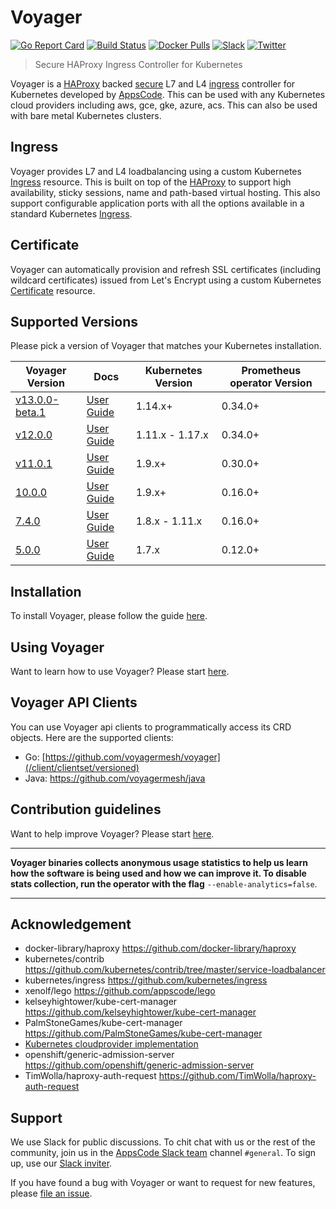# Voyager

[![Go Report Card](https://goreportcard.com/badge/voyagermesh.dev/voyager)](https://goreportcard.com/report/voyagermesh.dev/voyager)
[![Build Status](https://github.com/voyagermesh/voyager/workflows/CI/badge.svg)](https://github.com/voyagermesh/voyager/actions?workflow=CI)
[![Docker Pulls](https://img.shields.io/docker/pulls/appscode/voyager.svg)](https://hub.docker.com/r/appscode/voyager/)
[![Slack](https://slack.appscode.com/badge.svg)](https://slack.appscode.com)
[![Twitter](https://img.shields.io/twitter/follow/voyagermesh.svg?style=social&logo=twitter&label=Follow)](https://twitter.com/intent/follow?screen_name=voyagermesh)

> Secure HAProxy Ingress Controller for Kubernetes

Voyager is a [HAProxy](http://www.haproxy.org/) backed [secure](#certificate) L7 and L4 [ingress](#ingress) controller for Kubernetes developed by [AppsCode](https://appscode.com). This can be used with any Kubernetes cloud providers including aws, gce, gke, azure, acs. This can also be used with bare metal Kubernetes clusters.

## Ingress
Voyager provides L7 and L4 loadbalancing using a custom Kubernetes [Ingress](https://voyagermesh.com/docs/latest/guides/ingress/) resource. This is built on top of the [HAProxy](http://www.haproxy.org/) to support high availability, sticky sessions, name and path-based virtual hosting.
This also support configurable application ports with all the options available in a standard Kubernetes [Ingress](https://kubernetes.io/docs/concepts/services-networking/ingress/).

## Certificate
Voyager can automatically provision and refresh SSL certificates (including wildcard certificates) issued from Let's Encrypt using a custom Kubernetes [Certificate](https://voyagermesh.com/docs/latest/guides/certificate/) resource.

## Supported Versions
Please pick a version of Voyager that matches your Kubernetes installation.

| Voyager Version                                                                      | Docs                                                                 | Kubernetes Version | Prometheus operator Version |
|--------------------------------------------------------------------------------------|----------------------------------------------------------------------|--------------------|-----------------------------|
| [v13.0.0-beta.1](https://github.com/voyagermesh/voyager/releases/tag/v13.0.0-beta.1) | [User Guide](https://voyagermesh.com/docs/v13.0.0-beta.1/)           | 1.14.x+            | 0.34.0+                     |
| [v12.0.0](https://github.com/voyagermesh/voyager/releases/tag/v12.0.0)               | [User Guide](https://voyagermesh.com/docs/v12.0.0/)                  | 1.11.x - 1.17.x    | 0.34.0+                     |
| [v11.0.1](https://github.com/voyagermesh/voyager/releases/tag/v11.0.1)               | [User Guide](https://voyagermesh.com/docs/v11.0.1/)                  | 1.9.x+             | 0.30.0+                     |
| [10.0.0](https://github.com/voyagermesh/voyager/releases/tag/10.0.0)                 | [User Guide](https://voyagermesh.com/docs/10.0.0/)                   | 1.9.x+             | 0.16.0+                     |
| [7.4.0](https://github.com/voyagermesh/voyager/releases/tag/7.4.0)                   | [User Guide](https://voyagermesh.com/docs/7.4.0/)                    | 1.8.x - 1.11.x     | 0.16.0+                     |
| [5.0.0](https://github.com/voyagermesh/voyager/releases/tag/5.0.0)                   | [User Guide](https://voyagermesh.com/docs/5.0.0/)                    | 1.7.x              | 0.12.0+                     |

## Installation
To install Voyager, please follow the guide [here](https://voyagermesh.com/docs/latest/setup/install/).

## Using Voyager
Want to learn how to use Voyager? Please start [here](https://voyagermesh.com/docs/latest/welcome/).

## Voyager API Clients
You can use Voyager api clients to programmatically access its CRD objects. Here are the supported clients:

- Go: [https://github.com/voyagermesh/voyager](/client/clientset/versioned)
- Java: https://github.com/voyagermesh/java

## Contribution guidelines
Want to help improve Voyager? Please start [here](https://voyagermesh.com/docs/latest/welcome/contributing/).

---

**Voyager binaries collects anonymous usage statistics to help us learn how the software is being used and how we can improve it.
To disable stats collection, run the operator with the flag** `--enable-analytics=false`.

---

## Acknowledgement
 - docker-library/haproxy https://github.com/docker-library/haproxy
 - kubernetes/contrib https://github.com/kubernetes/contrib/tree/master/service-loadbalancer
 - kubernetes/ingress https://github.com/kubernetes/ingress
 - xenolf/lego https://github.com/appscode/lego
 - kelseyhightower/kube-cert-manager https://github.com/kelseyhightower/kube-cert-manager
 - PalmStoneGames/kube-cert-manager https://github.com/PalmStoneGames/kube-cert-manager
 - [Kubernetes cloudprovider implementation](https://github.com/kubernetes/kubernetes/tree/master/pkg/cloudprovider)
 - openshift/generic-admission-server https://github.com/openshift/generic-admission-server
 - TimWolla/haproxy-auth-request https://github.com/TimWolla/haproxy-auth-request

## Support

We use Slack for public discussions. To chit chat with us or the rest of the community, join us in the [AppsCode Slack team](https://appscode.slack.com/messages/C0XQFLGRM/details/) channel `#general`. To sign up, use our [Slack inviter](https://slack.appscode.com/).

If you have found a bug with Voyager or want to request for new features, please [file an issue](https://github.com/voyagermesh/voyager/issues/new).

